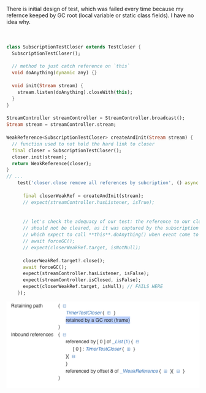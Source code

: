 There is initial design of test, which was failed every time because my refernce keeped by GC root 
(local variable or static class fields). I have no idea why.

```dart


class SubscriptionTestCloser extends TestCloser {
  SubscriptionTestCloser();

  // method to just catch reference on `this`
  void doAnything(dynamic any) {}

  void init(Stream stream) {
    stream.listen(doAnything).closeWith(this);
  }
}

StreamController streamController = StreamController.broadcast();
Stream stream = streamController.stream;

WeakReference<SubscriptionTestCloser> createAndInit(Stream stream) {
  // function used to not hold the hard link to closer
  final closer = SubscriptionTestCloser();
  closer.init(stream);
  return WeakReference(closer);
}
// ...
    test('closer.close remove all references by subcription', () async {
      
      final closerWeakRef = createAndInit(stream);
      // expect(streamController.hasListener, isTrue);


      // let's check the adequacy of our test: the reference to our closer object 
      // should not be cleared, as it was captured by the subscription
      // which expect to call **this**.doAnything() when event come to stream (actually never)
      // await forceGC();
      // expect(closerWeakRef.target, isNotNull);

      closerWeakRef.target?.close();
      await forceGC();
      expect(streamController.hasListener, isFalse);
      expect(streamController.isClosed, isFalse);
      expect(closerWeakRef.target, isNull); // FAILS HERE
    });
```

![Proof that retained only by a GC root](readme_assets/dart_vm_screenshot.png "Proof that retained only by a GC root")
